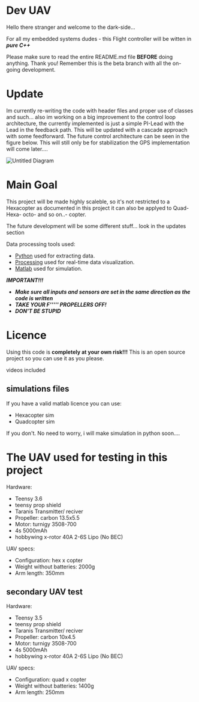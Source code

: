 # Dev UAV
Hello there stranger and welcome to the dark-side...

For all my embedded systems dudes - this Flight controller will be witten in ***pure C++***

Please make sure to read the entire README.md file **BEFORE** doing anything. Thank you!
Remember this is the beta branch with all the on-going development. 


# Update
Im currently re-writing the code with header files and proper use of classes and such... also im working on a big improvement to the control loop architecture, the currently implemented is just a simple PI-Lead with the Lead in the feedback path. This will be updated with a cascade approach with some feedforward. The future control architecture can be seen in the figure below. This will still only be for stabilization the GPS implementation will come later....

![Untitled Diagram](https://user-images.githubusercontent.com/56176145/87570808-73198580-c6c9-11ea-930f-5fbc4cdc08ac.png)




# Main Goal 
This project will be made highly scaleble, so it's not restricted to a Hexacopter as documented in this project it can also be applyed to Quad- Hexa- octo- and so on..- copter.

The future development will be some different stuff... look in the updates section



Data processing tools used:
- [Python](https://www.python.org/) used for extracting data.
- [Processing](https://processing.org/) used for real-time data visualization.
- [Matlab](https://www.mathworks.com/) used for simulation. 


***IMPORTANT!!!***
 - ***Make sure all inputs and sensors are set in the same direction as the code is written***
 - ***TAKE YOUR F''''' PROPELLERS OFF!***
 - ***DON'T BE STUPID***


# Licence
Using this code is **completely at your own risk!!!**
This is an open source project so you can use it as you please.

videos included 

## simulations files 
If you have a valid matlab licence you can use:
- Hexacopter sim
- Quadcopter sim

If you don't. No need to worry, i will make simulation in python soon....

# The UAV used for testing in this project 
Hardware:
- Teensy 3.6
- teensy prop shield
- Taranis Transmitter/ reciver
- Propeller: carbon 13.5x5.5
- Motor: turnigy 3508-700
- 4s 5000mAh
- hobbywing x-rotor 40A 2-6S Lipo (No BEC)

UAV specs:

- Configuration: hex x copter
- Weight without batteries: 2000g
- Arm length: 350mm

## secondary UAV test
Hardware:
- Teensy 3.5
- teensy prop shield
- Taranis Transmitter/ reciver
- Propeller: carbon 10x4.5
- Motor: turnigy 3508-700
- 4s 5000mAh
- hobbywing x-rotor 40A 2-6S Lipo (No BEC)

UAV specs:

- Configuration: quad x copter
- Weight without batteries: 1400g
- Arm length: 250mm

